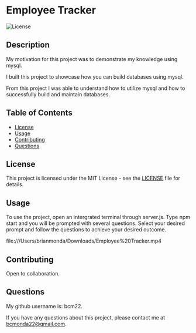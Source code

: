 
  # Employee Tracker

  ![License](https://img.shields.io/badge/license-MIT-brightgreen)

  
  ## Description
  
  My motivation for this project was to demonstrate my knowledge using mysql.
  
  I built this project to showcase how you can build databases using mysql.

  From this project I was able to understand how to utilize mysql and how to successfully build and maintain databases.

  ## Table of Contents
  * [License](*license)
  * [Usage](#usage)
  * [Contributing](#contributing)
  * [Questions](#questions)
  
  ## License
 This project is licensed under the MIT License - see the [LICENSE](LICENSE) file for details.

  
  ## Usage

  To use the project, open an intergrated terminal through server.js. Type npm start and you will be prompted with several questions. Select your 
  desired prompt and follow the questions to achieve your desired outcome.

  file:///Users/brianmonda/Downloads/Employee%20Tracker.mp4

  ## Contributing

  Open to collaboration.

  ## Questions

  My github username is: bcm22.

  If you have any questions about this project, please contact me at bcmonda22@gmail.com.
  
  
